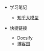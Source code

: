<!-- _navbar.md -->

* 学习笔记
  * [知乎大模型](llm/quickstart.md)

* 快捷链接
  * [Docsify](https://docsify.js.org/#/)
  * [博客园](https://www.cnblogs.com/)